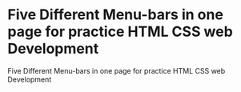 # Five Different Menu-bars in one page for practice HTML CSS web Development
Five Different Menu-bars in one page for practice HTML CSS web Development
